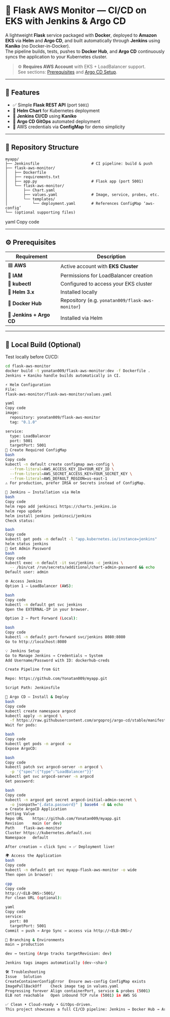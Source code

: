 # 🚀 Flask AWS Monitor — CI/CD on EKS with Jenkins & Argo CD

A lightweight **Flask** service packaged with **Docker**, deployed to **Amazon EKS** via **Helm** and **Argo CD**, and built automatically through **Jenkins** using **Kaniko** (no Docker-in-Docker).  
The pipeline builds, tests, pushes to **Docker Hub**, and **Argo CD** continuously syncs the application to your Kubernetes cluster.

> ⚙️ **Requires AWS Account** with EKS + LoadBalancer support.  
> See sections: [Prerequisites](#-prerequisites) and [Argo CD Setup](#-argo-cd--install--deploy).

---

## 🧩 Features

- ✅ Simple **Flask REST API** (port `5001`)  
- 🐳 **Helm Chart** for Kubernetes deployment  
- 🔧 **Jenkins CI/CD** using **Kaniko**  
- 🚀 **Argo CD GitOps** automated deployment  
- 🔐 AWS credentials via **ConfigMap** for demo simplicity  

---

## 📁 Repository Structure

```
myapp/
├── Jenkinsfile                       # CI pipeline: build & push
├── flask-aws-monitor/
│   ├── Dockerfile
│   ├── requirements.txt
│   ├── app.py                        # Flask app (port 5001)
│   └── flask-aws-monitor/
│       ├── Chart.yaml
│       ├── values.yaml               # Image, service, probes, etc.
│       └── templates/
│           └── deployment.yaml       # References ConfigMap ‘aws-config’
└── (optional supporting files)
```

yaml
Copy code

---

## ⚙️ Prerequisites

| Requirement | Description |
|-------------|-------------|
| 🟦 **AWS** | Active account with **EKS Cluster** |
| 🧠 **IAM** | Permissions for LoadBalancer creation |
| 🧰 **kubectl** | Configured to access your EKS cluster |
| 🧭 **Helm 3.x** | Installed locally |
| 🐋 **Docker Hub** | Repository (e.g. `yonatan009/flask-aws-monitor`) |
| 🔄 **Jenkins + Argo CD** | Installed via Helm |

---

## 🧪 Local Build (Optional)

Test locally before CI/CD:

```bash
cd flask-aws-monitor
docker build -t yonatan009/flask-aws-monitor:dev -f Dockerfile .
Jenkins + Kaniko handle builds automatically in CI.

⚡ Helm Configuration
File:
flask-aws-monitor/flask-aws-monitor/values.yaml

yaml
Copy code
image:
  repository: yonatan009/flask-aws-monitor
  tag: "0.1.0"

service:
  type: LoadBalancer
  port: 5001
  targetPort: 5001
🔐 Create Required ConfigMap
bash
Copy code
kubectl -n default create configmap aws-config \
  --from-literal=AWS_ACCESS_KEY_ID=YOUR_KEY_ID \
  --from-literal=AWS_SECRET_ACCESS_KEY=YOUR_SECRET_KEY \
  --from-literal=AWS_DEFAULT_REGION=us-east-1
⚠️ For production, prefer IRSA or Secrets instead of ConfigMap.

🧰 Jenkins — Installation via Helm
bash
Copy code
helm repo add jenkinsci https://charts.jenkins.io
helm repo update
helm install jenkins jenkinsci/jenkins
Check status:

bash
Copy code
kubectl get pods -n default -l "app.kubernetes.io/instance=jenkins"
helm status jenkins
🔑 Get Admin Password
bash
Copy code
kubectl exec -n default -it svc/jenkins -c jenkins \
  -- /bin/cat /run/secrets/additional/chart-admin-password && echo
Default user: admin

🌐 Access Jenkins
Option 1 — LoadBalancer (AWS):

bash
Copy code
kubectl -n default get svc jenkins
Open the EXTERNAL-IP in your browser.

Option 2 — Port Forward (Local):

bash
Copy code
kubectl -n default port-forward svc/jenkins 8080:8080
Go to http://localhost:8080

💡 Jenkins Setup
Go to Manage Jenkins → Credentials → System
Add Username/Password with ID: dockerhub-creds

Create Pipeline from Git

Repo: https://github.com/Yonatan009/myapp.git

Script Path: Jenkinsfile

🧭 Argo CD — Install & Deploy
bash
Copy code
kubectl create namespace argocd
kubectl apply -n argocd \
  -f https://raw.githubusercontent.com/argoproj/argo-cd/stable/manifests/install.yaml
Wait for pods:

bash
Copy code
kubectl get pods -n argocd -w
Expose ArgoCD:

bash
Copy code
kubectl patch svc argocd-server -n argocd \
  -p '{"spec":{"type":"LoadBalancer"}}'
kubectl get svc argocd-server -n argocd
Get password:

bash
Copy code
kubectl -n argocd get secret argocd-initial-admin-secret \
  -o jsonpath="{.data.password}" | base64 -d && echo
⚙️ Create ArgoCD Application
Setting	Value
Repo URL	https://github.com/Yonatan009/myapp.git
Revision	main (or dev)
Path	flask-aws-monitor
Cluster	https://kubernetes.default.svc
Namespace	default

After creation → click Sync → ✅ Deployment live!

🌍 Access the Application
bash
Copy code
kubectl -n default get svc myapp-flask-aws-monitor -o wide
Then open in browser:

cpp
Copy code
http://<ELB-DNS>:5001/
For clean URL (optional):

yaml
Copy code
service:
  port: 80
  targetPort: 5001
Commit → push → Argo Sync → access via http://<ELB-DNS>/

🧩 Branching & Environments
main → production

dev → testing (Argo tracks targetRevision: dev)

Jenkins tags images automatically (dev-<sha>)

🛠 Troubleshooting
Issue	Solution
CreateContainerConfigError	Ensure aws-config ConfigMap exists
ImagePullBackOff	Check image tag in values.yaml
Progressing forever	Align containerPort, service & probes (5001)
ELB not reachable	Open inbound TCP rule (5001) in AWS SG

✅ Clean • Cloud-ready • GitOps-driven.
This project showcases a full CI/CD pipeline: Jenkins → Docker Hub → Argo CD → EKS.

